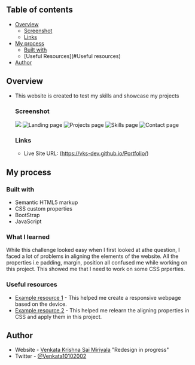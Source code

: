 ## Table of contents

- [Overview](#overview)
  - [Screenshot](#screenshot)
  - [Links](#links)
- [My process](#my-process)
  - [Built with](#built-with) 
  - [Useful Resources](#Useful resources) 
- [Author](#author)


## Overview

- This website is created to test my skills and showcase my projects 

  ### Screenshot

  ![](Screenshot.png)
  ![Landing page](https://github.com/vks-dev/Portfolio/assets/68587409/43a26280-0ebd-45a4-8a28-dc10dbc9bf30)
  ![Projects page](https://github.com/vks-dev/Portfolio/assets/68587409/4f511ac9-c708-41b6-8b56-cf581177f871)
  ![Skills page](https://github.com/vks-dev/Portfolio/assets/68587409/bdaf9cfc-5088-4691-b165-af322f5d3352)
  ![Contact page](https://github.com/vks-dev/Portfolio/assets/68587409/70bab95e-58af-48fc-9785-ff9741dd69d1)


  ### Links

  - Live Site URL: (https://vks-dev.github.io/Portfolio/)

## My process

  ### Built with

  - Semantic HTML5 markup
  - CSS custom properties
  - BootStrap
  - JavaScript

  ### What I learned

  While this challenge looked easy when I first looked at athe question, I faced a lot of problems in aligning the 
  elements of the website. All the properties i.e padding, margin, position all confused me while working on this project. This showed me that I need to work on some CSS prperties.

  ### Useful resources

  - [Example resource 1](https://www.getbootstrap.com) - This helped me create a responsive webpage based on the device. 
  - [Example resource 2](https://www.w3schools.com/css/css_align.asp) - This helped me relearn the aligning properties in CSS and apply them in this project.


## Author

- Website - [Venkata Krishna Sai Miriyala](https://vks-dev.github.io/Portfolio/) "Redesign in progress"
- Twitter - [@Venkata10102002](https://www.twitter.com/Venkata10102002)

